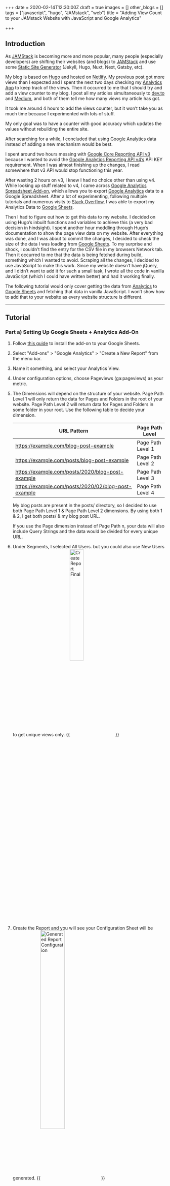 +++
date = 2020-02-14T12:30:00Z
draft = true
images = []
other_blogs = []
tags = ["javascript", "hugo", "JAMstack", "web"]
title = "Adding View Count to your JAMstack Website with JavaScript and Google Analytics"

+++
## Introduction

As [JAMStack](https://jamstack.org/) is becoming more and more popular,  many people (especially developers) are shifting their websites (and blogs) to [JAMStack](https://jamstack.org/) and use some [Static Site Generator](https://www.staticgen.com/) (Jekyll, Hugo, Nuxt, Next, Gatsby, etc).

My blog is based on [Hugo](https://gohugo.io/) and hosted on [Netlify](https://www.netlify.com/). My previous post got more views than I expected and I spent the next two days checking my [Analytics App](https://analytics.google.com/analytics/web/) to keep track of the views. Then it occurred to me that I should try and add a view counter to my blog. I post all my articles simultaneously to [dev.to](https://dev.to/) and [Medium](https://medium.com/), and both of them tell me how many views my article has got.

It took me around 4 hours to add the views counter, but it won’t take you as much time because I experimented with lots of stuff.

My only goal was to have a counter with good accuracy which updates the values without rebuilding the entire site.

After searching for a while, I concluded that using [Google Analytics](https://analytics.google.com/analytics/web/) data instead of adding a new mechanism would be best.

I spent around two hours messing with [Google Core Reporting API v3](https://developers.google.com/analytics/devguides/reporting/core/v3/reference) because I wanted to avoid the  [Google Analytics Reporting API v4’s](https://developers.google.com/analytics/devguides/reporting/core/v4/) API KEY requirement. When I was almost finishing up the changes, I read somewhere that v3 API would stop functioning this year.

After wasting 2 hours on v3, I knew I had no choice other than using v4. While looking up stuff related to v4, I came across [Google Analytics Spreadsheet Add-on](https://developers.google.com/analytics/solutions/google-analytics-spreadsheet-add-on), which allows you to export [Google Analytics](https://analytics.google.com/analytics/web/) data to a Google Spreadsheet. After a lot of experimenting, following multiple tutorials and numerous visits to [Stack Overflow](https://stackoverflow.com/), I was able to export my Analytics Data to  [Google Sheets](https://docs.google.com/spreadsheets/u/0/).

Then I had to figure out how to get this data to my website. I decided on using Hugo’s inbuilt functions and variables to achieve this (a very bad decision in hindsight). I spent another hour meddling through Hugo’s documentation to show the page view data on my website. After everything was done, and I was about to commit the changes, I decided to check the size of the data I was loading from [Google Sheets](https://docs.google.com/spreadsheets/u/0/). To my  surprise and shock, I couldn’t find the entry for the CSV file in my browsers Network tab. Then it occurred to me that the data is being fetched during build, something which I wanted to avoid. Scraping all the changes, I decided to use JavaScript to make this work. Since my website doesn’t have jQuery, and I didn’t want to add it for such a small task, I wrote all the code in vanilla JavaScript (which I could have written better) and had it working finally. 

The following tutorial would only cover getting the data from [Analytics](https://analytics.google.com/analytics/web/#/) to [Google Sheets](https://docs.google.com/spreadsheets/u/0/) and fetching that data in vanilla JavaScript. I won’t show how to add that to your website as every website structure is different.

----

## Tutorial

### Part a) Setting Up Google Sheets + Analytics Add-On

1. Follow [this guide]( https://developers.google.com/analytics/solutions/google-analytics-spreadsheet-add-on) to install the add-on to your Google Sheets.

2. Select "Add-ons" > "Google Analytics" > "Create a New Report" from the menu bar.

3. Name it something, and select your Analytics View.

4. Under configuration options, choose Pageviews (ga:pageviews) as your metric.

5. The Dimensions will depend on the structure of your website. Page Path Level 1 will only return the data for Pages and Folders in the root of your website. Page Path Level 2 will return data for Pages and Folders in some folder in your root. Use the following table to decide your dimension.

    **URL Pattern**                                     | Page Path Level
    --------------------------------------------------- | -----------------
    https://example.com/blog-post-example               | Page Path Level 1
    https://example.com/posts/blog-post-example         | Page Path Level 2
    https://example.com/posts/2020/blog-post-example    | Page Path Level 3
    https://example.com/posts/2020/02/blog-post-example | Page Path Level 4

     My blog posts are present in the posts/  directory, so I decided to use both  Page Path Level 1 &  Page Path Level 2 dimensions.  By using both 1 & 2, I get both posts/ & my blog post URL.

     If you use the Page dimension instead of Page Path n, your data will also include Query Strings and the data would be divided for every unique URL.

6. Under Segments, I selected All Users. but you could also use New Users to get unique views only.
{{<image title="Create Report Final" src="/uploads/2020-02-14-211551_302x702_scrot.png" width="30%" align="center">}}
7. Create the Report and you will see your Configuration Sheet will be generated.
{{<image title="Generated Report Configuration" src="/uploads/2020-02-14-203533_510x470_scrot.png" width="40%" align="center">}}
8. Change the Start Date to a date before your first blog post (in YYYY/MM/DD format), and change the End Date to 'today'

9. You should remove the 1000 limit if you want to get the data for more than 1000 posts.

10. Create another empty sheet which will act as output. Share this sheet with Edit Permission enabled. Copy the Share Link.

11. Paste the copied Share Link into the Configuration Sheet in the Spreadsheet URL Row.

12. Select "Add-ons" > "Google Analytics" > "Run reports" from the menu bar.

13. It will show you a Report Status Popup, which should tell you that your report completed successfully.

14. Select "Add-ons" > "Google Analytics" > "Schedule Reports" from the menu bar.

15. Select "Enable Reports to run automatically" and run it "every hour", and save it.
{{<image title="Generated Report Output" src="/uploads/2020-02-14-203404_647x699_scrot.png" width="40%" align="center">}}
16. Go back to your output sheet and go to "File" > "Publish to Web"

17. Under "Published content & settings", select you Sheet Name and check "Automatically republish when changes are made". Then click "Start Publishing".

18. Choose "Comma-separated values (.csv) as output format and copy the given link"

### Part b) Getting the data on your blog

1. On the page where you want to show the view data, add a JavaScript file (or edit an existing JavaScript File for that page).

2. Use Fetch API to get the CSV data and parse it using CSVToArray function from this [StackOverflow Answer](https://stackoverflow.com/questions/1293147/javascript-code-to-parse-csv-data/1293163#1293163)

{{< highlight js >}}
  
   url  = "The link you copied in Step 18 of Part a"
   fetch(url).then((response)=>{
       return response.text()
   }).then((text)=>{
       data = CSVToArray(text)
       viewMap = {}
       for(let i = 15; i < data.length; i++){
           viewMap[window.location.href + data[i][0].slice(1,-1) + data[i][1]] = parseInt(data[i][2])
       }
     }
   })

{{< / highlight >}}
*You might need to adjust the code according to your needs*

3. You will have a dictionary with your Post URLs as Key and their Views as values.
4. Use them according to your website structure. (You can look at my [blog's code](https://github.com/haideralipunjabi/blog-haideralipunjabi) if you need more help)



------

### Resources

- [Google Analytics Spreadsheet Add-on](https://developers.google.com/analytics/solutions/google-analytics-spreadsheet-add-on)
- [StaticGen - A List of Static Site Generators for JAMstack Sites](https://www.staticgen.com/)
- [Google Analytics Reporting API v4](https://developers.google.com/analytics/devguides/reporting/core/v4/)

----

### Read This On

- Haider Ali Punjabi's Blog
- Medium
- Dev.to
